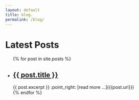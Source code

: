 ```yaml
---
layout: default
title: blog.
permalink: /blog/
---
```


<h1>Latest Posts</h1>

<ul class="no-bullets">
	{% for post in site.posts %}
	  <li>
	  	<h2><a href="{{ post.url }}">{{ post.title }}</a></h2>
	  	<div class="post-excerpt">
	  		<div class="content">
	  			{{ post.excerpt }}
	  			:point_right: [read more ...]({{post.url}})
	  		</div>
	  	</div>
	  </li>
	{% endfor %}
</ul>